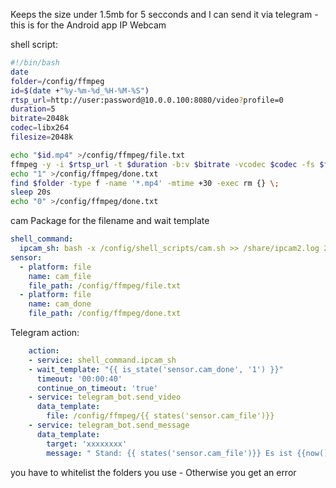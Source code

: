 Keeps the size under 1.5mb for 5 secconds and I can send it via telegram - this is for the Android app IP Webcam

shell script:
```bash
#!/bin/bash
date
folder=/config/ffmpeg
id=$(date +"%y-%m-%d_%H-%M-%S")
rtsp_url=http://user:password@10.0.0.100:8080/video?profile=0
duration=5
bitrate=2048k
codec=libx264
filesize=2048k

echo "$id.mp4" >/config/ffmpeg/file.txt
ffmpeg -y -i $rtsp_url -t $duration -b:v $bitrate -vcodec $codec -fs $filesize $folder/$id.mp4
echo "1" >/config/ffmpeg/done.txt
find $folder -type f -name '*.mp4' -mtime +30 -exec rm {} \;
sleep 20s
echo "0" >/config/ffmpeg/done.txt
``` 

cam Package for the filename and wait template


```yaml
shell_command:
  ipcam_sh: bash -x /config/shell_scripts/cam.sh >> /share/ipcam2.log 2>&1
sensor:
  - platform: file
    name: cam_file
    file_path: /config/ffmpeg/file.txt
  - platform: file
    name: cam_done
    file_path: /config/ffmpeg/done.txt
```

Telegram action:
```yaml
    action:
    - service: shell_command.ipcam_sh
    - wait_template: "{{ is_state('sensor.cam_done', '1') }}"
      timeout: '00:00:40'
      continue_on_timeout: 'true'
    - service: telegram_bot.send_video
      data_template:
        file: /config/ffmpeg/{{ states('sensor.cam_file')}}
    - service: telegram_bot.send_message
      data_template:
        target: 'xxxxxxxx'
        message: " Stand: {{ states('sensor.cam_file')}} Es ist {{now().strftime('%H:%M:%S %Y-%m-%d')}} /vid um es noch mal zu senden."
``` 
you have to whitelist the folders you use - Otherwise you get an error
